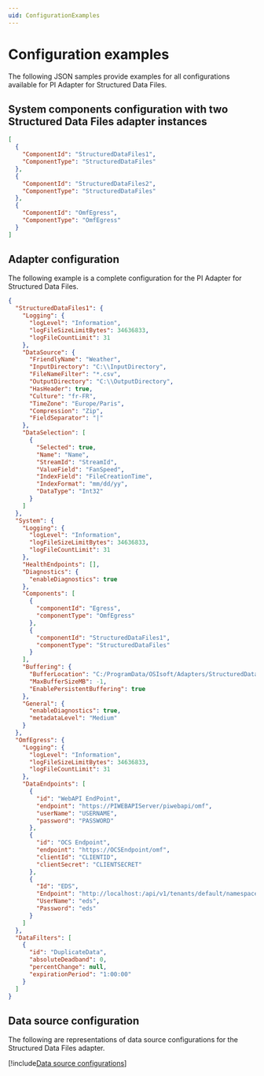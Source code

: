 ```yaml
---
uid: ConfigurationExamples
---
```


# Configuration examples

The following JSON samples provide examples for all configurations available for PI Adapter for Structured Data Files.

## System components configuration with two Structured Data Files adapter instances

```json
[
  {
    "ComponentId": "StructuredDataFiles1",
    "ComponentType": "StructuredDataFiles"
  },
  {
    "ComponentId": "StructuredDataFiles2",
    "ComponentType": "StructuredDataFiles"
  },
  {
    "ComponentId": "OmfEgress",
    "ComponentType": "OmfEgress"
  }
]
```

## Adapter configuration

The following example is a complete configuration for the PI Adapter for Structured Data Files.

```json
{
  "StructuredDataFiles1": {
    "Logging": {
      "logLevel": "Information",
      "logFileSizeLimitBytes": 34636833,
      "logFileCountLimit": 31
    },
    "DataSource": {
      "FriendlyName": "Weather",
      "InputDirectory": "C:\\InputDirectory",
      "FileNameFilter": "*.csv",
      "OutputDirectory": "C:\\OutputDirectory",
      "HasHeader": true,
      "Culture": "fr-FR",
      "TimeZone": "Europe/Paris",
      "Compression": "Zip",
      "FieldSeparator": "|"
    },
    "DataSelection": [
      {
        "Selected": true,
        "Name": "Name",
        "StreamId": "StreamId",
        "ValueField": "FanSpeed",
        "IndexField": "FileCreationTime",
        "IndexFormat": "mm/dd/yy",
        "DataType": "Int32"
      }
    ]
  },
  "System": {
    "Logging": {
      "logLevel": "Information",
      "logFileSizeLimitBytes": 34636833,
      "logFileCountLimit": 31
    },
    "HealthEndpoints": [],
    "Diagnostics": {
      "enableDiagnostics": true
    },
    "Components": [
      {
        "componentId": "Egress",
        "componentType": "OmfEgress"
      },
      {
        "componentId": "StructuredDataFiles1",
        "componentType": "StructuredDataFiles"
      }
    ],
    "Buffering": {
      "BufferLocation": "C:/ProgramData/OSIsoft/Adapters/StructuredDataFiles/Buffers",
      "MaxBufferSizeMB": -1,
      "EnablePersistentBuffering": true
    },
    "General": {
      "enableDiagnostics": true,
      "metadataLevel": "Medium"
    }
  },
  "OmfEgress": {
    "Logging": {
      "logLevel": "Information",
      "logFileSizeLimitBytes": 34636833,
      "logFileCountLimit": 31
    },
    "DataEndpoints": [
      {
        "id": "WebAPI EndPoint",
        "endpoint": "https://PIWEBAPIServer/piwebapi/omf",
        "userName": "USERNAME",
        "password": "PASSWORD"
      },
      {
        "id": "OCS Endpoint",
        "endpoint": "https://OCSEndpoint/omf",
        "clientId": "CLIENTID",
        "clientSecret": "CLIENTSECRET"
      },
      {
        "Id": "EDS",
        "Endpoint": "http://localhost:/api/v1/tenants/default/namespaces/default/omf",
        "UserName": "eds",
        "Password": "eds"
      }
    ]
  },
  "DataFilters": [
    {
      "id": "DuplicateData",
      "absoluteDeadband": 0,
      "percentChange": null,
      "expirationPeriod": "1:00:00"
    }
  ]
}
```

## Data source configuration

The following are representations of data source configurations for the Structured Data Files adapter.


[!include[Data source configurations](../_includes/data-source-configuration.md)]

